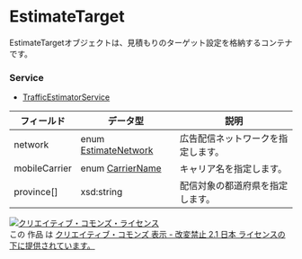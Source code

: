 # EstimateTarget
EstimateTargetオブジェクトは、見積もりのターゲット設定を格納するコンテナです。
### Service
+ [TrafficEstimatorService](../services/TrafficEstimatorService.md)

| フィールド | データ型 | 説明 | 
|---|---|---|
| network| enum <a href="../data/EstimateNetwork.md">EstimateNetwork</a>| 広告配信ネットワークを指定します。 |
| mobileCarrier| enum <a href="../data/CarrierName.md">CarrierName</a>| キャリア名を指定します。 |
| province[]| xsd:string| 配信対象の都道府県を指定します。 |
<a rel="license" href="http://creativecommons.org/licenses/by-nd/2.1/jp/"><img alt="クリエイティブ・コモンズ・ライセンス" style="border-width:0" src="https://i.creativecommons.org/l/by-nd/2.1/jp/88x31.png" /></a><br />この 作品 は <a rel="license" href="http://creativecommons.org/licenses/by-nd/2.1/jp/">クリエイティブ・コモンズ 表示 - 改変禁止 2.1 日本 ライセンスの下に提供されています。</a>
